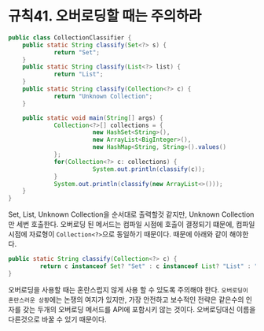 # 규칙41. 오버로딩할 때는 주의하라

```java
public class CollectionClassifier {
    public static String classify(Set<?> s) {
             return "Set";
    }
    public static String classify(List<?> list) {
             return "List";
    }
    public static String classify(Collection<?> c) {
             return "Unknown Collection";
    }

    public static void main(String[] args) {
             Collection<?>[] collections = {
                        new HashSet<String>(),
                        new ArrayList<BigInteger>(),
                        new HashMap<String, String>().values()
             };
             for(Collection<?> c: collections) {
                        System.out.println(classify(c));
             }
             System.out.println(classify(new ArrayList<>()));
    }
}
```

Set, List, Unknown Collection을 순서대로 출력할것 같지만, Unknown Collection만 세번 호출한다.
오버로딩 된 메서드는 컴파일 시점에 호출이 결정되기 떄문에, 컴파일 시점에 자료형이 `Collection<?>`으로 동일하기 때문이다.
때문에 아래와 같이 해야한다.

```java
public static String classify(Collection<?> c) {
         return c instanceof Set? "Set" : c instanceof List? "List" : "Unknown Collection";
}
```

오버로딩을 사용할 때는 혼란스럽지 않게 사용 할 수 있도록 주의해야 한다.
`오버로딩이 혼란스러운 상황`에는 논쟁의 여지가 있지만, 가장 안전하고 보수적인 전략은 같은수의 인자를 갖는 두개의 오버로딩 메서드를 API에 포함시키 않는 것이다. 오버로딩대신 이름을 다른것으로 바꿀 수 있기 때문이다.
